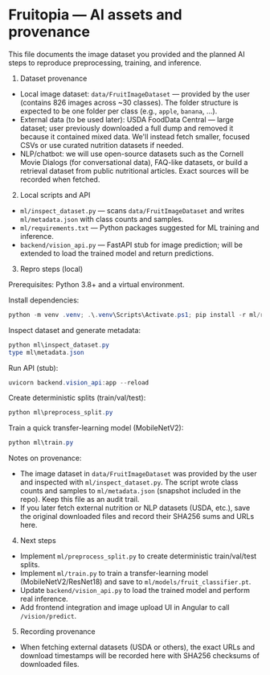 # Fruitopia — AI assets and provenance

This file documents the image dataset you provided and the planned AI steps to reproduce preprocessing, training, and inference.

1) Dataset provenance
- Local image dataset: `data/FruitImageDataset` — provided by the user (contains 826 images across ~30 classes). The folder structure is expected to be one folder per class (e.g., `apple`, `banana`, ...).
- External data (to be used later): USDA FoodData Central — large dataset; user previously downloaded a full dump and removed it because it contained mixed data. We'll instead fetch smaller, focused CSVs or use curated nutrition datasets if needed.
- NLP/chatbot: we will use open-source datasets such as the Cornell Movie Dialogs (for conversational data), FAQ-like datasets, or build a retrieval dataset from public nutritional articles. Exact sources will be recorded when fetched.

2) Local scripts and API
- `ml/inspect_dataset.py` — scans `data/FruitImageDataset` and writes `ml/metadata.json` with class counts and samples.
- `ml/requirements.txt` — Python packages suggested for ML training and inference.
- `backend/vision_api.py` — FastAPI stub for image prediction; will be extended to load the trained model and return predictions.

3) Repro steps (local)

Prerequisites: Python 3.8+ and a virtual environment.

Install dependencies:
```powershell
python -m venv .venv; .\.venv\Scripts\Activate.ps1; pip install -r ml/requirements.txt
```

Inspect dataset and generate metadata:
```powershell
python ml\inspect_dataset.py
type ml\metadata.json
```

Run API (stub):
```powershell
uvicorn backend.vision_api:app --reload
```

Create deterministic splits (train/val/test):
```powershell
python ml\preprocess_split.py
```

Train a quick transfer-learning model (MobileNetV2):
```powershell
python ml\train.py
```

Notes on provenance:
- The image dataset in `data/FruitImageDataset` was provided by the user and inspected with `ml/inspect_dataset.py`. The script wrote class counts and samples to `ml/metadata.json` (snapshot included in the repo). Keep this file as an audit trail.
- If you later fetch external nutrition or NLP datasets (USDA, etc.), save the original downloaded files and record their SHA256 sums and URLs here.

4) Next steps
- Implement `ml/preprocess_split.py` to create deterministic train/val/test splits.
- Implement `ml/train.py` to train a transfer-learning model (MobileNetV2/ResNet18) and save to `ml/models/fruit_classifier.pt`.
- Update `backend/vision_api.py` to load the trained model and perform real inference.
- Add frontend integration and image upload UI in Angular to call `/vision/predict`.

5) Recording provenance
- When fetching external datasets (USDA or others), the exact URLs and download timestamps will be recorded here with SHA256 checksums of downloaded files.

